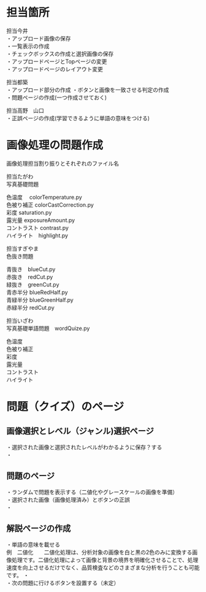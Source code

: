 # 担当箇所

担当今井<br>
・アップロード画像の保存<br>
・一覧表示の作成<br>
・チェックボックスの作成と選択画像の保存<br>
・アップロードページとTopページの変更<br>
・アップロードページのレイアウト変更<br>

担当都築<br>
・アップロード部分の作成
・ボタンと画像を一致させる判定の作成<br>
・問題ページの作成(一つ作成させておく)<br>

担当高野　山口<br>
・正誤ページの作成(学習できるように単語の意味をつける)<br>

# 画像処理の問題作成
画像処理担当割り振りとそれぞれのファイル名

担当たがわ<br>
写真基礎問題<br>

色温度　  colorTemperature.py<br>
色被り補正  colorCastCorrection.py<br>
彩度 saturation.py<br>
露光量 exposureAmount.py<br>
コントラスト contrast.py<br>
ハイライト　highlight.py<br>


担当すぎやま<br>
色抜き問題<br>

青抜き　blueCut.py<br>
赤抜き　redCut.py<br>
緑抜き　greenCut.py<br>
青赤半分 blueRedHalf.py<br>
青緑半分 blueGreenHalf.py<br>
赤緑半分 redCut.py<br>


担当いざわ<br>
写真基礎単語問題　wordQuize.py<br>

色温度<br>
色被り補正<br>
彩度<br>
露光量<br>
コントラスト<br>
ハイライト<br>

# 問題（クイズ）のページ
## 画像選択とレベル（ジャンル)選択ページ<br>
・選択された画像と選択されたレベルがわかるように保存？する<br>
・
## 問題のページ<br>
・ランダムで問題を表示する（二値化やグレースケールの画像を準備）<br>
・選択された画像（画像処理済み）とボタンの正誤<br>
・<br>
## 解説ページの作成<br>
・単語の意味を載せる<br>
例　二値化　　二値化処理は、分析対象の画像を白と黒の2色のみに変換する画像処理です。二値化処理によって画像と背景の境界を明確化させることで、処理速度を向上させるだけでなく、品質検査などのさまざまな分析を行うことも可能です。
・<br>
・次の問題に行けるボタンを設置する（未定）



